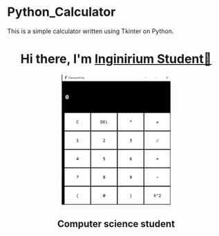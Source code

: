 # Python_Calculator
This is a simple calculator written using Tkinter on Python.

<h1 align="center">Hi there, I'm <a href="https://inginirium.ru/", target="_blank">Inginirium Student👋</a></h1>
<div align="center">
  <img src="calculator-img.png", width=50%, height=50% />
</div>

<h2 align="center">Computer science student</h2>

